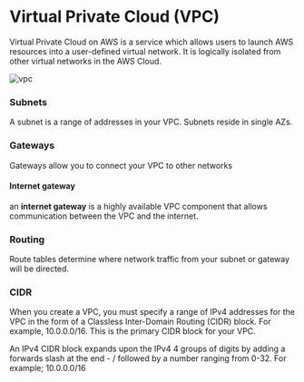 # Virtual Private Cloud (VPC)

Virtual Private Cloud on AWS is a service which allows users to launch AWS resources into a user-defined virtual network.
It is logically isolated from other virtual networks in the AWS Cloud.

![vpc](https://user-images.githubusercontent.com/110176257/187465102-9c42a65e-3d6a-4dc1-b4c0-165e797c910c.png)


### Subnets
A subnet is a range of addresses in your VPC. Subnets reside in single AZs. 

### Gateways 
Gateways allow you to connect your VPC to other networks
#### Internet gateway
an **internet gateway** is a highly available VPC component that allows communication between the VPC and the internet.

### Routing 
Route tables determine where network traffic from your subnet or gateway will be directed.

### CIDR
When you create a VPC, you must specify a range of IPv4 addresses for the VPC in the form of a Classless Inter-Domain Routing (CIDR) block. For example, 10.0.0.0/16. This is the primary CIDR block for your VPC.

An IPv4 CIDR block expands upon the IPv4 4 groups of digits by adding a forwards slash at the end - / followed by a number ranging from 0-32. For example; 10.0.0.0/16
